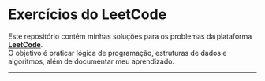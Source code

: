 # Exercícios do LeetCode

Este repositório contém minhas soluções para os problemas da plataforma **[LeetCode](https://leetcode.com)**.  
O objetivo é praticar lógica de programação, estruturas de dados e algoritmos, além de documentar meu aprendizado.

---
